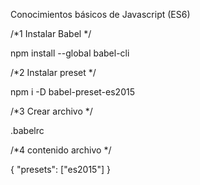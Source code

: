 Conocimientos básicos de Javascript (ES6)

/*1 Instalar Babel */

npm install --global babel-cli

/*2 Instalar preset */

npm i -D babel-preset-es2015


/*3 Crear archivo */ 

.babelrc


/*4 contenido archivo */

{
"presets": ["es2015"]
}
